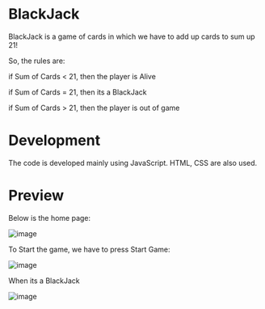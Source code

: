 
# BlackJack

BlackJack is a game of cards in which we have to add up cards to sum up 21!

So, the rules are:

if Sum of Cards < 21, then the player is Alive

if Sum of Cards = 21, then its a BlackJack

if Sum of Cards > 21, then the player is out of game

# Development

The code is developed mainly using JavaScript. HTML, CSS are also used. 

# Preview

Below is the home page:

![image](https://github.com/gautamarora02/BlackJack--Game-Using-JS/assets/166470847/9e70078a-831c-4f9e-8c1f-942421b503a4)

To Start the game, we have to press Start Game:

![image](https://github.com/gautamarora02/BlackJack--Game-Using-JS/assets/166470847/344294cc-2fa8-4d14-baba-9f99ed340eea)

When its a BlackJack

![image](https://github.com/gautamarora02/BlackJack--Game-Using-JS/assets/166470847/9b08952c-98a2-4872-8b58-84ce75cff494)





